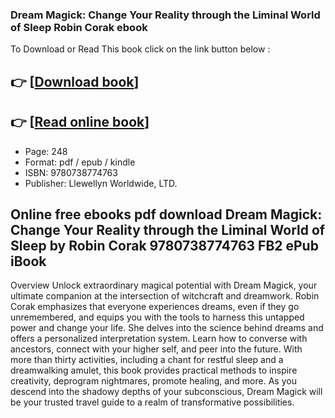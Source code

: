 ### Dream Magick: Change Your Reality through the Liminal World of Sleep Robin Corak ebook

To Download or Read This book click on the link button below :

## 👉  [**[Download book](http://filesbooks.info/download.php?group=book&from=github.com&id=721451&lnk=1081 "Download book")**]

## 👉  [**[Read online book](http://filesbooks.info/download.php?group=book&from=github.com&id=721451&lnk=1081 "Read online book")**]


* Page: 248
* Format: pdf / epub / kindle
* ISBN: 9780738774763
* Publisher: Llewellyn Worldwide, LTD.



## Online free ebooks pdf download Dream Magick: Change Your Reality through the Liminal World of Sleep by Robin Corak 9780738774763 FB2 ePub iBook


Overview
Unlock extraordinary magical potential with Dream Magick, your ultimate companion at the intersection of witchcraft and dreamwork. Robin Corak emphasizes that everyone experiences dreams, even if they go unremembered, and equips you with the tools to harness this untapped power and change your life. She delves into the science behind dreams and offers a personalized interpretation system. Learn how to converse with ancestors, connect with your higher self, and peer into the future. With more than thirty activities, including a chant for restful sleep and a dreamwalking amulet, this book provides practical methods to inspire creativity, deprogram nightmares, promote healing, and more. As you descend into the shadowy depths of your subconscious, Dream Magick will be your trusted travel guide to a realm of transformative possibilities.



